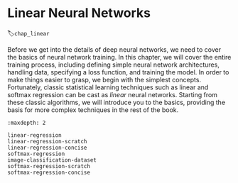 # Linear Neural Networks
:label:`chap_linear`

Before we get into the details of deep neural networks,
we need to cover the basics of neural network training.
In this chapter, we will cover the entire training process,
including defining simple neural network architectures, handling data, specifying a loss function, and training the model. 
In order to make things easier to grasp, we begin with the simplest concepts.
Fortunately, classic statistical learning techniques such as linear and softmax regression
can be cast as *linear* neural networks.
Starting from these classic algorithms, we will introduce you to the basics,
providing the basis for more complex techniques in the rest of the book.

```toc
:maxdepth: 2

linear-regression
linear-regression-scratch
linear-regression-concise
softmax-regression
image-classification-dataset
softmax-regression-scratch
softmax-regression-concise
```

